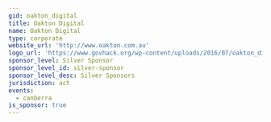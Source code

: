 ```yaml
---
gid: oakton_digital
title: Oakton Digital
name: Oakton Digital
type: corporate
website_url: 'http://www.oakton.com.au'
logo_url: 'https://www.govhack.org/wp-content/uploads/2016/07/oakton_digital.png'
sponsor_level: Silver Sponsor
sponsor_level_id: silver-sponsor
sponsor_level_desc: Silver Sponsors
jurisdiction: act
events:
  - canberra
is_sponsor: true
---
```

